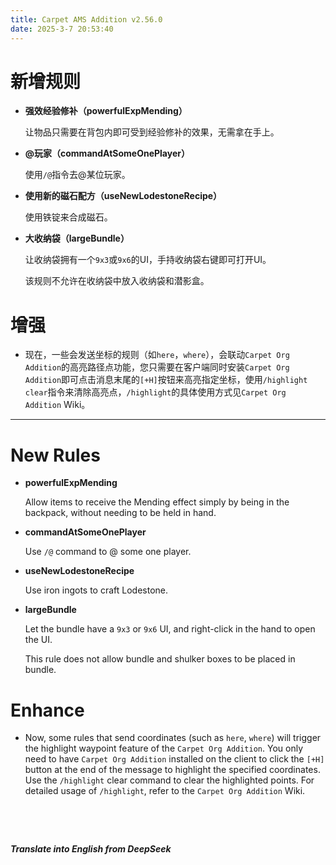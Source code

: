 ```yaml
---
title: Carpet AMS Addition v2.56.0
date: 2025-3-7 20:53:40 
---
```


# 新增规则

- **强效经验修补（powerfulExpMending）**

  让物品只需要在背包内即可受到经验修补的效果，无需拿在手上。

- **@玩家（commandAtSomeOnePlayer）**

  使用`/@`指令去@某位玩家。
  
- **使用新的磁石配方（useNewLodestoneRecipe）**

  使用铁锭来合成磁石。
  
- **大收纳袋（largeBundle）**

  让收纳袋拥有一个`9x3`或`9x6`的UI，手持收纳袋右键即可打开UI。

  该规则不允许在收纳袋中放入收纳袋和潜影盒。




# 增强

- 现在，一些会发送坐标的规则（如`here`，`where`），会联动`Carpet Org Addition`的高亮路径点功能，您只需要在客户端同时安装`Carpet Org Addition`即可点击消息末尾的`[+H]`按钮来高亮指定坐标，使用`/highlight clear`指令来清除高亮点，`/highlight`的具体使用方式见`Carpet Org Addition` Wiki。

---



# New Rules

  - **powerfulExpMending**

    Allow items to receive the Mending effect simply by being in the backpack, without needing to be held in hand.

- **commandAtSomeOnePlayer**

  Use `/@` command to @ some one player.

- **useNewLodestoneRecipe**

  Use iron ingots to craft Lodestone.

- **largeBundle**

  Let the bundle have a `9x3` or `9x6` UI, and right-click in the hand to open the UI.

  This rule does not allow bundle and shulker boxes to be placed in bundle.
  
  


# Enhance

- Now, some rules that send coordinates (such as `here`, `where`) will trigger the highlight waypoint feature of the `Carpet Org Addition`. You only need to have `Carpet Org Addition` installed on the client to click the `[+H]` button at the end of the message to highlight the specified coordinates. Use the `/highlight` clear command to clear the highlighted points. For detailed usage of `/highlight`, refer to the `Carpet Org Addition` Wiki.




&emsp;

&emsp;

***Translate into English from DeepSeek***

